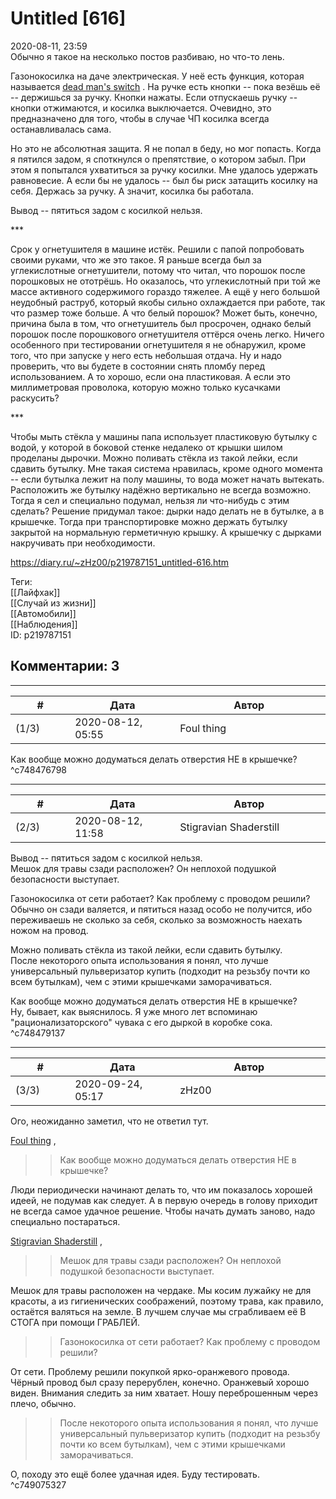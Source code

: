 Untitled [616]
==============

  
2020-08-11, 23:59  
 Обычно я такое на несколько постов разбиваю, но что-то лень.   
   
 Газонокосилка на даче электрическая. У неё есть функция, которая называется  [dead man's switch](https://ru.wikipedia.org/wiki/%D0%9F%D0%B5%D1%80%D0%B5%D0%BA%D0%BB%D1%8E%D1%87%D0%B0%D1%82%D0%B5%D0%BB%D1%8C_%D0%BC%D0%B5%D1%80%D1%82%D0%B2%D0%B5%D1%86%D0%B0)  . На ручке есть кнопки -- пока везёшь её -- держишься за ручку. Кнопки нажаты. Если отпускаешь ручку -- кнопки отжимаются, и косилка выключается. Очевидно, это предназначено для того, чтобы в случае ЧП косилка всегда останавливалась сама.   
   
 Но это не абсолютная защита. Я не попал в беду, но мог попасть. Когда я пятился задом, я споткнулся о препятствие, о котором забыл. При этом я попытался ухватиться за ручку косилки. Мне удалось удержать равновесие. А если бы не удалось -- был бы риск затащить косилку на себя. Держась за ручку. А значит, косилка бы работала.   
   
 Вывод -- пятиться задом с косилкой нельзя.   
   
 \*\*\*   
   
 Срок у огнетушителя в машине истёк. Решили с папой попробовать своими руками, что же это такое. Я раньше всегда был за углекислотные огнетушители, потому что читал, что порошок после порошковых не ототрёшь. Но оказалось, что углекислотный при той же массе активного содержимого гораздо тяжелее. А ещё у него большой неудобный раструб, который якобы сильно охлаждается при работе, так что размер тоже больше. А что белый порошок? Может быть, конечно, причина была в том, что огнетушитель был просрочен, однако белый порошок после порошкового огнетушителя оттёрся очень легко. Ничего особенного при тестировании огнетушителя я не обнаружил, кроме того, что при запуске у него есть небольшая отдача. Ну и надо проверить, что вы будете в состоянии снять пломбу перед использованием. А то хорошо, если она пластиковая. А если это миллиметровая проволока, которую можно только кусачками раскусить?   
   
 \*\*\*   
   
 Чтобы мыть стёкла у машины папа использует пластиковую бутылку с водой, у которой в боковой стенке недалеко от крышки шилом проделаны дырочки. Можно поливать стёкла из такой лейки, если сдавить бутылку. Мне такая система нравилась, кроме одного момента -- если бутылка лежит на полу машины, то вода может начать вытекать. Расположить же бутылку надёжно вертикально не всегда возможно. Тогда я сел и специально подумал, нельзя ли что-нибудь с этим сделать? Решение придумал такое: дырки надо делать не в бутылке, а в крышечке. Тогда при транспортировке можно держать бутылку закрытой на нормальную герметичную крышку. А крышечку с дырками накручивать при необходимости.   
  
<https://diary.ru/~zHz00/p219787151_untitled-616.htm>  
  
Теги:  
[[Лайфхак]]  
[[Случай из жизни]]  
[[Автомобили]]  
[[Наблюдения]]  
ID: p219787151  


Комментарии: 3
--------------

  


---



|         #         |              Дата              |                     Автор                     |           ID           |
| --- | --- | --- | --- |
| (1/3) | 2020-08-12, 05:55 | Foul thing | c748476798 |

  
 Как вообще можно додуматься делать отверстия НЕ в крышечке?   
 ^c748476798

---



|         #         |              Дата              |                     Автор                     |           ID           |
| --- | --- | --- | --- |
| (2/3) | 2020-08-12, 11:58 | Stigravian Shaderstill | c748479137 |

  
  Вывод -- пятиться задом с косилкой нельзя.    
 Мешок для травы сзади расположен? Он неплохой подушкой безопасности выступает.   
   
 Газонокосилка от сети работает? Как проблему с проводом решили? Обычно он сзади валяется, и пятиться назад особо не получится, ибо переживаешь не сколько за себя, сколько за возможность наехать ножом на провод.   
   
  Можно поливать стёкла из такой лейки, если сдавить бутылку.    
 После некоторого опыта использования я понял, что лучше универсальный пульверизатор купить (подходит на резьзбу почти ко всем бутылкам), чем с этими крышечками заморачиваться.   
   
  Как вообще можно додуматься делать отверстия НЕ в крышечке?    
 Ну, бывает, как выяснилось. Я уже много лет вспоминаю "рационализаторского" чувака с его дыркой в коробке сока.   
 ^c748479137

---



|         #         |              Дата              |                     Автор                     |           ID           |
| --- | --- | --- | --- |
| (3/3) | 2020-09-24, 05:17 | zHz00 | c749075327 |

  
 Ого, неожиданно заметил, что не ответил тут.   
   
  [Foul thing](http://foulthing.diary.ru "Temporary Internet Flies")  ,   
 >>Как вообще можно додуматься делать отверстия НЕ в крышечке?   
   
 Люди периодически начинают делать то, что им показалось хорошей идеей, не подумав как следует. А в первую очередь в голову приходит не всегда самое удачное решение. Чтобы начать думать заново, надо специально постараться.   
   
  [Stigravian Shaderstill](http://stigravian.diary.ru "Science, Death, Rock-n-Roll")  ,   
 >>Мешок для травы сзади расположен? Он неплохой подушкой безопасности выступает.   
   
 Мешок для травы расположен на чердаке. Мы косим лужайку не для красоты, а из гигиенических соображений, поэтому трава, как правило, остаётся валяться на земле. В лучшем случае мы сграбливаем её В СТОГА при помощи ГРАБЛЕЙ.   
   
 >>Газонокосилка от сети работает? Как проблему с проводом решили?   
   
 От сети. Проблему решили покупкой ярко-оранжевого провода. Чёрный провод был сразу перерублен, конечно. Оранжевый хорошо виден. Внимания следить за ним хватает. Ношу переброшенным через плечо, обычно.   
   
 >>После некоторого опыта использования я понял, что лучше универсальный пульверизатор купить (подходит на резьзбу почти ко всем бутылкам), чем с этими крышечками заморачиваться.   
   
 О, походу это ещё более удачная идея. Буду тестировать.   
 ^c749075327